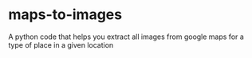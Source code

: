 # maps-to-images
A python code that helps you extract all images from google maps for a type of place in a given location

